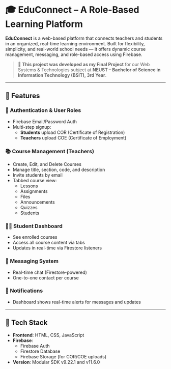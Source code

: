 # 🎓 EduConnect – A Role-Based Learning Platform

**EduConnect** is a web-based platform that connects teachers and students in an organized, real-time learning environment. Built for flexibility, simplicity, and real-world school needs — it offers dynamic course management, messaging, and role-based access using Firebase.

> 🏁 **This project was developed as my Final Project** for our Web Systems & Technologies subject at **NEUST – Bachelor of Science in Information Technology (BSIT), 3rd Year**.

---

## 🚀 Features

### 🔐 Authentication & User Roles
- Firebase Email/Password Auth
- Multi-step signup:
  - **Students** upload COR (Certificate of Registration)
  - **Teachers** upload COE (Certificate of Employment)

### 📚 Course Management (Teachers)
- Create, Edit, and Delete Courses
- Manage title, section, code, and description
- Invite students by email
- Tabbed course view:  
  - Lessons  
  - Assignments  
  - Files  
  - Announcements  
  - Quizzes  
  - Students

### 🧑‍🎓 Student Dashboard
- See enrolled courses
- Access all course content via tabs
- Updates in real-time via Firestore listeners

### 💬 Messaging System
- Real-time chat (Firestore-powered)
- One-to-one contact per course

### 🔔 Notifications
- Dashboard shows real-time alerts for messages and updates

---

## 🧰 Tech Stack

- **Frontend**: HTML, CSS, JavaScript
- **Firebase**:
  - Firebase Auth
  - Firestore Database
  - Firebase Storage (for COR/COE uploads)
- **Version**: Modular SDK v9.22.1 and v11.6.0

